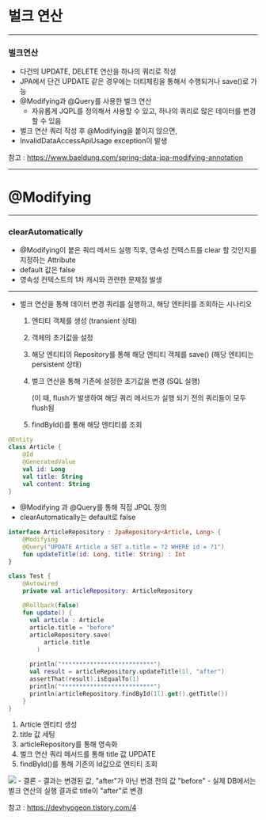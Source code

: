 # 벌크 연산

---
### 벌크연산
- 다건의 UPDATE, DELETE 연산을 하나의 쿼리로 작성
- JPA에서 단건 UPDATE 같은 경우에는 더티체킹을 통해서 수행되거나 save()로 가능
- @Modifying과 @Query를 사용한 벌크 연산
  - 자유롭게 JQPL를 정의해서 사용할 수 있고, 하나의 쿼리로 많은 데이터를 변경할 수 있음
- 벌크 연산 쿼리 작성 후 @Modifying을 붙이지 않으면, 
- InvalidDataAccessApiUsage exception이 발생

참고 : https://www.baeldung.com/spring-data-jpa-modifying-annotation

---
# @Modifying

---
### clearAutomatically
- @Modifying이 붙은 쿼리 메서드 실행 직후, 영속성 컨텍스트를 clear 할 것인지를 지정하는 Attribute
- default 값은 false 
- 영속성 컨텍스트의 1차 캐시와 관련한 문제점 발생

---

- 벌크 연산을 통해 데이터 변경 쿼리를 실행하고, 해당 엔티티를 조회하는 시나리오

    1. 엔티티 객체를 생성 (transient 상태)

    2. 객체의 초기값을 설정

    3. 해당 엔티티의 Repository를 통해 해당 엔티티 객체를 save() (해당 엔티티는 persistent 상태)

    4. 벌크 연산을 통해 기존에 설정한 초기값을 변경 (SQL 실행)

       (이 때, flush가 발생하여 해당 쿼리 메서드가 실행 되기 전의 쿼리들이 모두 flush됨

    5. findById()를 통해 해당 엔티티를 조회

```kotlin
@Entity
class Article {
    @Id
    @GeneratedValue
    val id: Long
    val title: String
    val content: String
}
```

- @Modifying 과 @Query를 통해 직접 JPQL 정의 
- clearAutomatically는 default로 false
```kotlin
interface ArticleRepository : JpaRepository<Article, Long> {
    @Modifying
    @Query("UPDATE Article a SET a.title = ?2 WHERE id = ?1")
    fun updateTitle(id: Long, title: String) : Int
}
```

```kotlin
class Test {
    @Autowired
    private val articleRepository: ArticleRepository
    
    @Rollback(false)
    fun update() {
      val article : Article
      article.title = "before"
      articleRepository.save(
          article.title
        )
      
      println("**************************")
      val result = articleRepository.updateTitle(1l, "after")
      assertThat(result).isEqualTo(1)
      println("**************************")
      println(articleRepository.findById(1l).get().getTitle())
    }
}
```

1. Article 엔티티 생성
2. title 값 세팅
3. articleRepository를 통해 영속화
4. 벌크 연산 쿼리 메서드를 통해 title 값 UPDATE
5. findById()를 통해 기존의 Id값으로 엔티티 조회
<img src="/Users/camel/IdeaProjects/TIL/src/main/resources/img/bulkOperation_1.png">
- 결론
  - 결과는 변경된 값, "after"가 아닌 변경 전의 값 "before"
  - 실제 DB에서는 벌크 연산의 실행 결과로 title이 "after"로 변경

참고 : https://devhyogeon.tistory.com/4


 